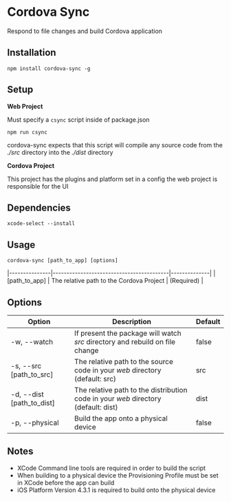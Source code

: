# Cordova Sync

Respond to file changes and build Cordova application

## Installation

`npm install cordova-sync -g`

## Setup

**Web Project**

Must specify a `csync` script inside of package.json

`npm run csync`

cordova-sync expects that this script will compile any source code from the *./src* directory into the *./dist* directory

**Cordova Project**

This project has the plugins and platform set in a config the web project is responsible for the UI

## Dependencies

`xcode-select --install`

## Usage

`cordova-sync [path_to_app] [options]`

|---------------|------------------------------------------|--------------|
| [path_to_app] | The relative path to the Cordova Project | (Required)   |

## Options

| Option                    | Description                                                                        | Default |
|---------------------------|------------------------------------------------------------------------------------|---------|
| -w, --watch               | If present the package will watch *src* directory and rebuild on file change       | false   |
| -s, --src [path_to_src]   | The relative path to the source code in your *web* directory (default: src)        | src     |
| -d, --dist [path_to_dist] | The relative path to the distribution code in your *web* directory (default: dist) | dist    |
| -p, --physical            | Build the app onto a physical device                                               | false   |


## Notes

- XCode Command line tools are required in order to build the script
- When building to a physical device the Provisioning Profile must be set in XCode before the app can build
- iOS Platform Version 4.3.1 is required to build onto the physical device
